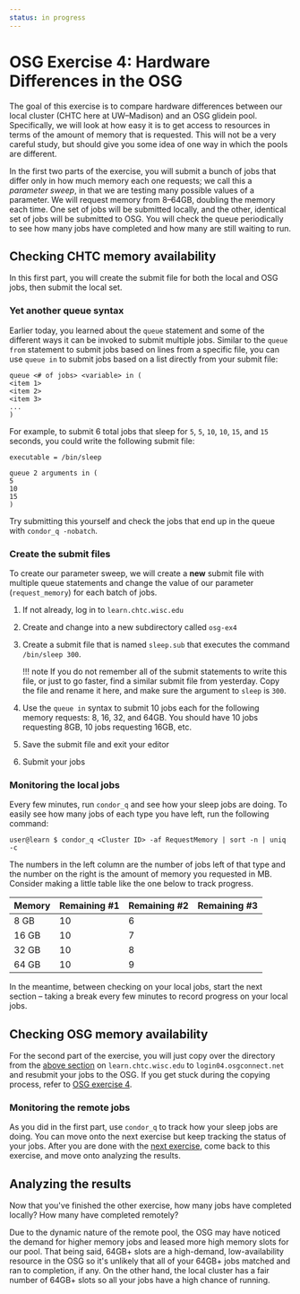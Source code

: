 ```yaml
---
status: in progress
---
```


OSG Exercise 4: Hardware Differences in the OSG
===============================================

The goal of this exercise is to compare hardware differences between our local cluster (CHTC here at UW–Madison) and an
OSG glidein pool.
Specifically, we will look at how easy it is to get access to resources in terms of the amount of memory that is
requested.
This will not be a very careful study, but should give you some idea of one way in which the pools are different.

In the first two parts of the exercise, you will submit a bunch of jobs that differ only in how much memory each one
requests;
we call this a *parameter sweep*, in that we are testing many possible values of a parameter.
We will request memory from 8–64GB, doubling the memory each time.
One set of jobs will be submitted locally, and the other, identical set of jobs will be submitted to OSG.
You will check the queue periodically to see how many jobs have completed and how many are still waiting to run.

Checking CHTC memory availability
---------------------------------

In this first part, you will create the submit file for both the local and OSG jobs, then submit the local set.

### Yet another queue syntax

Earlier today, you learned about the `queue` statement and some of the different ways it can be invoked to submit
multiple jobs.
Similar to the `queue from` statement to submit jobs based on lines from a specific file, you can use `queue in` to
submit jobs based on a list directly from your submit file:

```
queue <# of jobs> <variable> in (
<item 1>
<item 2>
<item 3>
...
)
```

For example, to submit 6 total jobs that sleep for `5`, `5`, `10`, `10`, `15`, and `15` seconds, you could write the
following submit file:

```
executable = /bin/sleep

queue 2 arguments in (
5
10
15
)
```

Try submitting this yourself and check the jobs that end up in the queue with `condor_q -nobatch`.

### Create the submit files

To create our parameter sweep, we will create a **new** submit file with multiple queue statements and change the value
of our parameter (`request_memory`) for each batch of jobs.

1.  If not already, log in to `learn.chtc.wisc.edu`
1.  Create and change into a new subdirectory called `osg-ex4`
1.  Create a submit file that is named `sleep.sub` that executes the command `/bin/sleep 300`.

    !!! note
        If you do not remember all of the submit statements to write this file, or just to go faster, find a similar
        submit file from yesterday.
        Copy the file and rename it here, and make sure the argument to `sleep` is `300`.

1.  Use the `queue in` syntax to submit 10 jobs each for the following memory requests: 8, 16, 32, and 64GB.
    You should have 10 jobs requesting 8GB, 10 jobs requesting 16GB, etc.
1.  Save the submit file and exit your editor
1.  Submit your jobs

### Monitoring the local jobs

Every few minutes, run `condor_q` and see how your sleep jobs are doing.
To easily see how many jobs of each type you have left, run the following command:

``` console
user@learn $ condor_q <Cluster ID> -af RequestMemory | sort -n | uniq -c
```

The numbers in the left column are the number of jobs left of that type and the number on the right is the amount of
memory you requested in MB.
Consider making a little table like the one below to track progress.

| Memory | Remaining \#1 | Remaining \#2 | Remaining \#3 |
|:-------|:--------------|:--------------|:--------------|
| 8 GB   | 10            | 6             |               |
| 16 GB  | 10            | 7             |               |
| 32 GB  | 10            | 8             |               |
| 64 GB  | 10            | 9             |               |

In the meantime, between checking on your local jobs, start the next section – taking a break every few minutes to
record progress on your local jobs.

Checking OSG memory availability
--------------------------------

For the second part of the exercise, you will just copy over the directory from the [above section](#checking-chtc-memory-availability)
on `learn.chtc.wisc.edu` to `login04.osgconnect.net` and resubmit your jobs to the OSG.
If you get stuck during the copying process, refer to [OSG exercise 4](/materials/osg/ex2-login-scp.md).

### Monitoring the remote jobs

As you did in the first part, use `condor_q` to track how your sleep jobs are doing.
You can move onto the next exercise but keep tracking the status of your jobs.
After you are done with the [next exercise](/materials/osg/ex5-software-diffs.md), come back to this exercise,
and move onto analyzing the results.

Analyzing the results
---------------------

Now that you've finished the other exercise, how many jobs have completed locally? How many have completed remotely?

Due to the dynamic nature of the remote pool, the OSG may have noticed the demand for higher memory jobs and leased more
high memory slots for our pool.
That being said, 64GB+ slots are a high-demand, low-availability resource in the OSG so it's unlikely that all of your
64GB+ jobs matched and ran to completion, if any.
On the other hand, the local cluster has a fair number of 64GB+ slots so all your jobs have a high chance of running.
